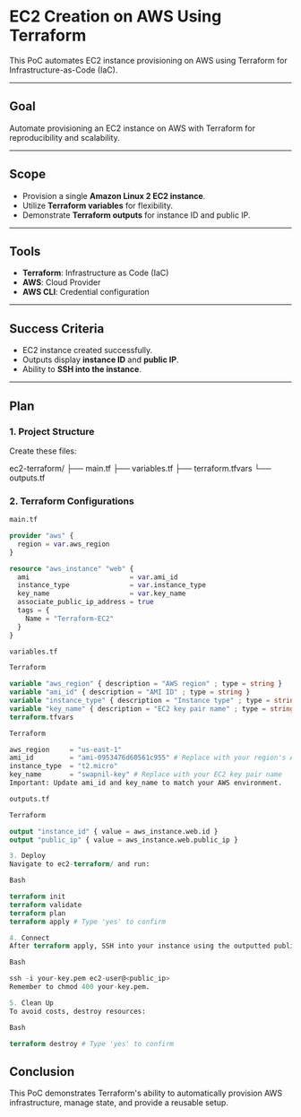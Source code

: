 # EC2 Creation on AWS Using Terraform 

This PoC automates EC2 instance provisioning on AWS using Terraform for Infrastructure-as-Code (IaC).

---

## Goal

Automate provisioning an EC2 instance on AWS with Terraform for reproducibility and scalability.

---

## Scope

* Provision a single **Amazon Linux 2 EC2 instance**.
* Utilize **Terraform variables** for flexibility.
* Demonstrate **Terraform outputs** for instance ID and public IP.

---

## Tools

* **Terraform**: Infrastructure as Code (IaC)
* **AWS**: Cloud Provider
* **AWS CLI**: Credential configuration

---

## Success Criteria

* EC2 instance created successfully.
* Outputs display **instance ID** and **public IP**.
* Ability to **SSH into the instance**.

---

## Plan

### 1. Project Structure

Create these files:

ec2-terraform/
├── main.tf
├── variables.tf
├── terraform.tfvars
└── outputs.tf


### 2. Terraform Configurations

```terraform
main.tf

provider "aws" {
  region = var.aws_region
}

resource "aws_instance" "web" {
  ami                         = var.ami_id
  instance_type               = var.instance_type
  key_name                    = var.key_name
  associate_public_ip_address = true
  tags = {
    Name = "Terraform-EC2"
  }
}

variables.tf

Terraform

variable "aws_region" { description = "AWS region" ; type = string }
variable "ami_id" { description = "AMI ID" ; type = string }
variable "instance_type" { description = "Instance type" ; type = string ; default = "t2.micro" }
variable "key_name" { description = "EC2 key pair name" ; type = string }
terraform.tfvars

Terraform

aws_region     = "us-east-1"
ami_id         = "ami-0953476d60561c955" # Replace with your region's Amazon Linux 2 AMI
instance_type  = "t2.micro"
key_name       = "swapnil-key" # Replace with your EC2 key pair name
Important: Update ami_id and key_name to match your AWS environment.

outputs.tf

Terraform

output "instance_id" { value = aws_instance.web.id }
output "public_ip" { value = aws_instance.web.public_ip }

3. Deploy
Navigate to ec2-terraform/ and run:

Bash

terraform init
terraform validate
terraform plan
terraform apply # Type 'yes' to confirm

4. Connect
After terraform apply, SSH into your instance using the outputted public IP:

Bash

ssh -i your-key.pem ec2-user@<public_ip>
Remember to chmod 400 your-key.pem.

5. Clean Up
To avoid costs, destroy resources:

Bash

terraform destroy # Type 'yes' to confirm
```

## Conclusion
This PoC demonstrates Terraform's ability to automatically provision AWS infrastructure, manage state, and provide a reusable setup.
